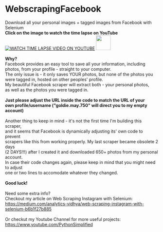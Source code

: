 # WebscrapingFacebook
Download all your personal images + tagged images from Facebook with Selenium
<br>
<b>Click on the image to watch the time lapse on YouTube</b>
<br>
[![WATCH TIME LAPSE VIDEO ON YOUTUBE](https://user-images.githubusercontent.com/32107652/105085925-53cf2c80-5a4d-11eb-92d8-03c3254f77dc.jpg)](https://youtu.be/2eD8PK4VBCI)
<img src="https://user-images.githubusercontent.com/32107652/105085925-53cf2c80-5a4d-11eb-92d8-03c3254f77dc.jpg" width="48">
<br>
<br>
<b>Why?</b>
<br>
Facebook provides an easy tool to save all your information, including
<br>
photos, from your profile - straight to your computer.
<br>
The only issue is - it only saves YOUR photos, but none of the photos you 
<br>
were tagged in, hosted on other peoples' profile.
<br>
My beautiful Facebook scraper will extract both - your personal photos,
<br>
as well as the photos you were tagged in.
<br>
<br>
<b>Just please adjust the URL inside the code to match the URL of your
<br>
own profile/username ("goldie.may.750" will direct you to my empty account)</b>
<br>
<br>
Another thing to keep in mind - it's not the first time I'm building this scraper,
<br>
and it seems that Facebook is dynamically adjusting its' own code to prevent
<br>
scrapers like this from working properly. My last scraper became obsolete 2 days
<br>
(2 DAYS!!!) after I created it and downloaded 650+ photos from my personal account. 
<br>
In case their code changes again, please keep in mind that you might need to adjust
<br>
one or two lines to accomodate whatever they changed.
<br>
<br>
<b>Good luck!</b>
<br>
<br>
Need some extra info?
<br>
Checkout my article on Web Scraping Instagram with Selenium:
<br>
https://medium.com/analytics-vidhya/web-scraping-instagram-with-selenium-b6b1f27b885
<br>
<br>
Or checkut my Youtube Channel for more useful projects:
<br>
https://www.youtube.com/PythonSimplified
